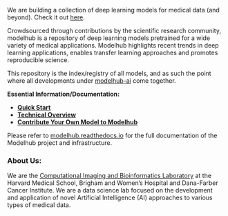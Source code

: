 We are building a collection of deep learning models for medical data (and beyond). Check it out [here](http://www.modelhub.ai).

Crowdsourced through contributions by the scientific research community, modelhub is a repository of deep learning models pretrained for a wide variety of medical applications. Modelhub highlights recent trends in deep learning applications, enables transfer learning approaches and promotes reproducible science.

This repository is the index/registry of all models, and as such the point where all developments under [modelhub-ai](https://github.com/modelhub-ai) come together.

**Essential Information/Documentation:**
- [**Quick Start**](http://modelhub.readthedocs.io/en/latest/quickstart.html)
- [**Technical Overview**](http://modelhub.readthedocs.io/en/latest/overview.html)
- [**Contribute Your Own Model to Modelhub**](http://modelhub.readthedocs.io/en/latest/contribute.html)

Please refer to [modelhub.readthedocs.io](http://modelhub.readthedocs.io) for the full documentation of the Modelhub project and infrastructure.


### About Us: 
We are the [Computational Imaging and Bioinformatics Laboratory](http://www.cibl-harvard.org/) at the Harvard Medical School, Brigham and Women’s Hospital and Dana-Farber Cancer Institute. We are a data science lab focused on the development and application of novel Artificial Intelligence (AI) approaches to various types of medical data.
